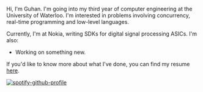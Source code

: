 Hi, I'm Guhan. I'm going into my third year of computer engineering at the University of Waterloo. I'm interested in problems involving concurrency, real-time programming and low-level languages.

Currently, I'm at Nokia, writing SDKs for digital signal processing ASICs. I'm also:
* Working on something new.

If you'd like to know more about what I've done, you can find my resume [here](https://github.com/guhansiyer/resume/blob/main/output/resume.pdf).

[![spotify-github-profile](https://spotify-github-profile.kittinanx.com/api/view?uid=dcgrvurkqla8ap9uyl02pj2tl&cover_image=true&theme=natemoo-re&show_offline=false&background_color=000000&interchange=false&bar_color=8d97c8&bar_color_cover=false)](https://github.com/kittinan/spotify-github-profile)
